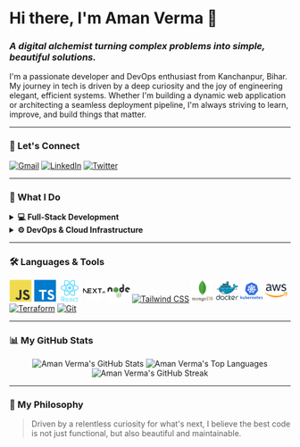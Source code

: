 # Hi there, I'm Aman Verma 👋

### *A digital alchemist turning complex problems into simple, beautiful solutions.*

I'm a passionate developer and DevOps enthusiast from Kanchanpur, Bihar. My journey in tech is driven by a deep curiosity and the joy of engineering elegant, efficient systems. Whether I'm building a dynamic web application or architecting a seamless deployment pipeline, I'm always striving to learn, improve, and build things that matter.

---

### 🔗 Let's Connect

<p align="left">
  <a href="mailto:[your-email@example.com]"><img src="https://img.shields.io/badge/Gmail-D14836?style=for-the-badge&logo=gmail&logoColor=white" alt="Gmail"/></a>
  <a href="https://linkedin.com/in/[your-linkedin-username]"><img src="https://img.shields.io/badge/LinkedIn-0077B5?style=for-the-badge&logo=linkedin&logoColor=white" alt="LinkedIn"/></a>
  <a href="https://twitter.com/[your-twitter-username]"><img src="https://img.shields.io/badge/Twitter-1DA1F2?style=for-the-badge&logo=twitter&logoColor=white" alt="Twitter"/></a>
</p>

---

### 🚀 What I Do

<details>
<summary><strong>💻 Full-Stack Development</strong></summary>
<br>
<ul>
  <li>Building responsive and scalable web applications with the <b>MERN stack</b> (MongoDB, Express.js, React, Node.js).</li>
  <li>Developing server-side rendered apps and static sites with <b>Next.js</b>.</li>
  <li>Crafting beautiful UIs with <b>Tailwind CSS</b>, <b>Material UI</b>, and <b>Framer Motion</b>.</li>
  <li>Managing application state with tools like <b>Redux Toolkit</b> and <b>Zustand</b>.</li>
  <li>Designing and consuming robust <b>RESTful APIs</b> and working with <b>GraphQL</b>.</li>
</ul>
</details>

<details>
<summary><strong>⚙️ DevOps & Cloud Infrastructure</strong></summary>
<br>
<ul>
  <li>Automating build, test, and deployment pipelines using <b>CI/CD</b> with <b>GitHub Actions</b>.</li>
  <li>Containerizing applications with <b>Docker</b> for consistent environments.</li>
  <li>Orchestrating services with <b>Kubernetes (K8s)</b>.</li>
  <li>Managing <b>Infrastructure as Code (IaC)</b> with <b>Terraform</b>.</li>
  <li>Deploying and managing resources on cloud platforms like <b>AWS</b> and <b>Vercel</b>.</li>
</ul>
</details>

---

### 🛠️ Languages & Tools

<p align="left">
    <a href="https://www.javascript.com/" target="_blank" rel="noreferrer"><img src="https://raw.githubusercontent.com/devicons/devicon/master/icons/javascript/javascript-original.svg" alt="JavaScript" width="40" height="40"/></a>
    <a href="https://www.typescriptlang.org/" target="_blank" rel="noreferrer"><img src="https://raw.githubusercontent.com/devicons/devicon/master/icons/typescript/typescript-original.svg" alt="TypeScript" width="40" height="40"/></a>
    <a href="https://reactjs.org/" target="_blank" rel="noreferrer"><img src="https://raw.githubusercontent.com/devicons/devicon/master/icons/react/react-original-wordmark.svg" alt="React" width="40" height="40"/></a>
    <a href="https://nextjs.org/" target="_blank" rel="noreferrer"><img src="https://raw.githubusercontent.com/devicons/devicon/master/icons/nextjs/nextjs-original-wordmark.svg" alt="Next.js" width="40" height="40" style="background-color: white; border-radius: 50%;"/></a>
    <a href="https://nodejs.org" target="_blank" rel="noreferrer"><img src="https://raw.githubusercontent.com/devicons/devicon/master/icons/nodejs/nodejs-original-wordmark.svg" alt="Node.js" width="40" height="40"/></a>
    <a href="https://tailwindcss.com/" target="_blank" rel="noreferrer"><img src="https://www.vectorlogo.zone/logos/tailwindcss/tailwindcss-icon.svg" alt="Tailwind CSS" width="40" height="40"/></a>
    <a href="https://www.mongodb.com/" target="_blank" rel="noreferrer"><img src="https://raw.githubusercontent.com/devicons/devicon/master/icons/mongodb/mongodb-original-wordmark.svg" alt="MongoDB" width="40" height="40"/></a>
    <a href="https://www.docker.com/" target="_blank" rel="noreferrer"><img src="https://raw.githubusercontent.com/devicons/devicon/master/icons/docker/docker-original-wordmark.svg" alt="Docker" width="40" height="40"/></a>
    <a href="https://kubernetes.io" target="_blank" rel="noreferrer"><img src="https://raw.githubusercontent.com/devicons/devicon/master/icons/kubernetes/kubernetes-plain-wordmark.svg" alt="Kubernetes" width="40" height="40"/></a>
    <a href="https://aws.amazon.com" target="_blank" rel="noreferrer"><img src="https://raw.githubusercontent.com/devicons/devicon/master/icons/amazonwebservices/amazonwebservices-original-wordmark.svg" alt="AWS" width="40" height="40"/></a>
    <a href="https://www.terraform.io/" target="_blank" rel="noreferrer"><img src="https://www.vectorlogo.zone/logos/terraformio/terraformio-icon.svg" alt="Terraform" width="40" height="40"/></a>
    <a href="https://git-scm.com/" target="_blank" rel="noreferrer"><img src="https://www.vectorlogo.zone/logos/git-scm/git-scm-icon.svg" alt="Git" width="40" height="40"/></a>
</p>

---

### 📊 My GitHub Stats

<p align="center">
  <img src="https://github-readme-stats.vercel.app/api?username=[YOUR_GITHUB_USERNAME]&show_icons=true&theme=vision-friendly-dark" alt="Aman Verma's GitHub Stats" />
  <img src="https://github-readme-stats.vercel.app/api/top-langs/?username=[YOUR_GITHUB_USERNAME]&layout=compact&theme=vision-friendly-dark" alt="Aman Verma's Top Languages" />
  <img src="https://github-readme-streak-stats.herokuapp.com/?user=[YOUR_GITHUB_USERNAME]&theme=vision-friendly-dark" alt="Aman Verma's GitHub Streak" />
</p>

---

### 🌱 My Philosophy

> Driven by a relentless curiosity for what's next, I believe the best code is not just functional, but also beautiful and maintainable.
